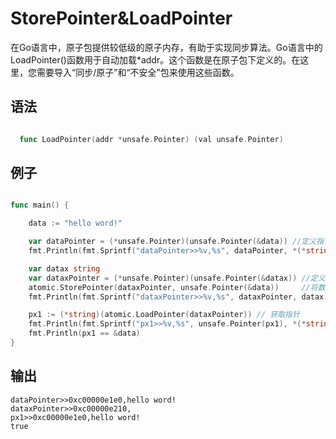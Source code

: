 # StorePointer&LoadPointer

在Go语言中，原子包提供较低级的原子内存，有助于实现同步算法。Go语言中的LoadPointer()函数用于自动加载*addr。这个函数是在原子包下定义的。在这里，您需要导入“同步/原子”和“不安全”包来使用这些函数。



## 语法

```go

  func LoadPointer(addr *unsafe.Pointer) (val unsafe.Pointer)
```



## 例子


```go

func main() {

	data := "hello word!"

	var dataPointer = (*unsafe.Pointer)(unsafe.Pointer(&data)) //定义指针
	fmt.Println(fmt.Sprintf("dataPointer>>%v,%s", dataPointer, *(*string)(unsafe.Pointer(dataPointer))))

	var datax string
	var dataxPointer = (*unsafe.Pointer)(unsafe.Pointer(&datax)) //定义指针
	atomic.StorePointer(dataxPointer, unsafe.Pointer(&data))     //将数据的指针，保存到新指针上
	fmt.Println(fmt.Sprintf("dataxPointer>>%v,%s", dataxPointer, datax))

	px1 := (*string)(atomic.LoadPointer(dataxPointer)) // 获取指针
	fmt.Println(fmt.Sprintf("px1>>%v,%s", unsafe.Pointer(px1), *(*string)(px1)))
	fmt.Println(px1 == &data)
}

```



## 输出

```
dataPointer>>0xc00000e1e0,hello word!
dataxPointer>>0xc00000e210,
px1>>0xc00000e1e0,hello word!
true
```